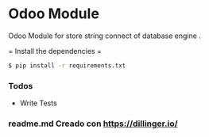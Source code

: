 # Odoo Module

Odoo Module for store string connect of database engine .

  

= Install the dependencies =
```sh
$ pip install -r requirements.txt
```

### Todos

 - Write Tests

### readme.md Creado con https://dillinger.io/
